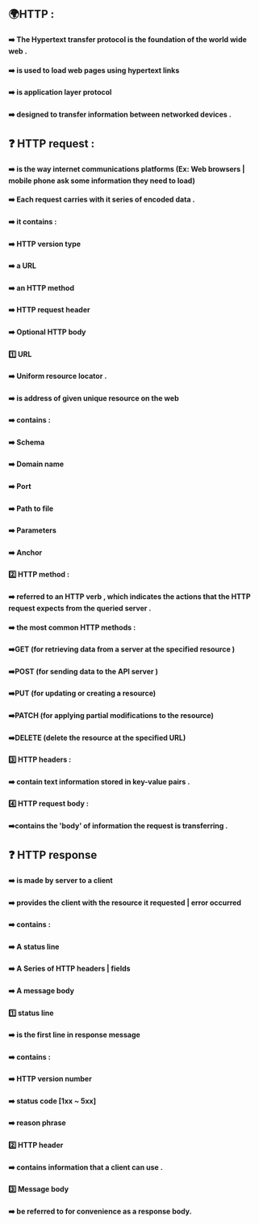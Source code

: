 ## 🌍HTTP : <br/>
####   ➡️  The Hypertext transfer protocol is the foundation of the world wide web . 
####   ➡️  is used to load web pages using hypertext links 
####   ➡️  is application layer protocol 
####   ➡️  designed to transfer information between networked devices .

##  ❓ HTTP request : <br/>

####    ➡️ is the way internet communications platforms (Ex: Web browsers | mobile phone ask some information they need to load)<br/>
####    ➡️ Each request carries with it series of encoded data . <br/>
####    ➡️ it contains :
####       ➡️ HTTP version type
####       ➡️ a URL 
####       ➡️ an HTTP method 
####       ➡️ HTTP request header 
####       ➡️ Optional HTTP body 

####   1️⃣ URL 
####      ➡️ Uniform resource locator . 
####      ➡️ is address of given unique resource on the web 
####      ➡️ contains :
####          ➡️ Schema 
####          ➡️ Domain name 
####          ➡️ Port 
####          ➡️ Path to file 
####          ➡️ Parameters 
####          ➡️ Anchor 

####   2️⃣ HTTP method : 
####       ➡️ referred to an HTTP verb , which indicates the actions that the HTTP request expects from the queried server . 
####       ➡️ the most common HTTP methods : 
####       ➡️GET    (for retrieving data from a server at the specified resource ) 
####       ➡️POST   (for sending data to the API server ) 
####       ➡️PUT    (for updating or creating a resource) 
####       ➡️PATCH  (for applying  partial modifications to the resource) 
####       ➡️DELETE (delete the resource at the specified URL) 
        
####   3️⃣ HTTP headers : 
####       ➡️ contain text information stored in key-value pairs . 

####   4️⃣ HTTP request body : 
####       ➡️contains the 'body' of information the request is transferring . 

## ❓ HTTP response <br  />
####    ➡️ is made by server to a client 
####    ➡️ provides the client with the resource it requested  | error occurred 
####    ➡️ contains : 
####        ➡️  A status line 
####        ➡️  A Series  of HTTP headers  | fields 
####        ➡️  A message body 
    
####    1️⃣ status line 
####        ➡️ is the first line in response message 
####        ➡️ contains : 
####           ➡️ HTTP version number 
####           ➡️ status code [1xx ~ 5xx] 
####           ➡️ reason phrase 

####    2️⃣ HTTP header  
####        ➡️ contains information that a client can use . 

####    3️⃣ Message body 
####        ➡️ be referred to for convenience as a response body. 



    